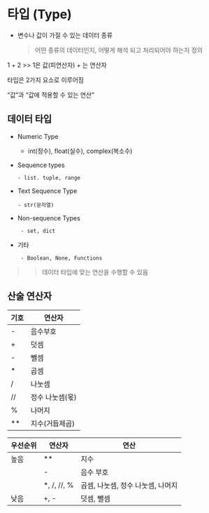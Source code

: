 # 타입 (Type)

- 변수나 값이 가질 수 있는 데이터 종류

     > 어떤 종류의 데이터인지, 어떻게 해석 되고 처리되어야 하는지 정의

1 + 2 >> 1은 값(피연산자) + 는 연산자

타입은 2가지 요소로 이루어짐

“값”과 “값에 적용할 수 있는 연산”

## 데이터 타입

- Numeric Type

     - int(정수), float(실수), complex(복소수)

- Sequence types

      - list. tuple, range

- Text Sequence Type

      - str(문자열)

- Non-sequence Types

       - set, dict

- 기타

       - Boolean, None, Functions

>> 데이터 타입에 맞는 연산을 수행할 수 있음

## 산술 연산자

| 기호 | 연산자 |
| --- | --- |
| - | 음수부호 |
| + | 덧셈 |
| - | 뺄셈 |
| * | 곱셈 |
| / | 나눗셈 |
| // | 정수 나눗셈(몫) |
| % | 나머지 |
| ** | 지수(거듭제곱) |

| 우선순위 | 연산자 | 연산 |
| --- | --- | --- |
| 높음 | ** | 지수 |
|  | - | 음수 부호 |
|  | *, /, //, % | 곱셈, 나눗셈, 정수 나눗셈, 나머지 |
| 낮음 | +, - | 덧셈, 뺄셈 |
